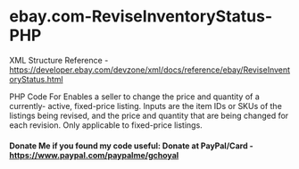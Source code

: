 # ebay.com-ReviseInventoryStatus-PHP

XML Structure Reference - https://developer.ebay.com/devzone/xml/docs/reference/ebay/ReviseInventoryStatus.html

PHP Code For Enables a seller to change the price and quantity of a currently- active, fixed-price listing. 
Inputs are the item IDs or SKUs of the listings being revised, and the price and quantity that are being changed for each revision.
Only applicable to fixed-price listings.

#### Donate Me if you found my code useful: Donate at PayPal/Card - https://www.paypal.com/paypalme/gchoyal
